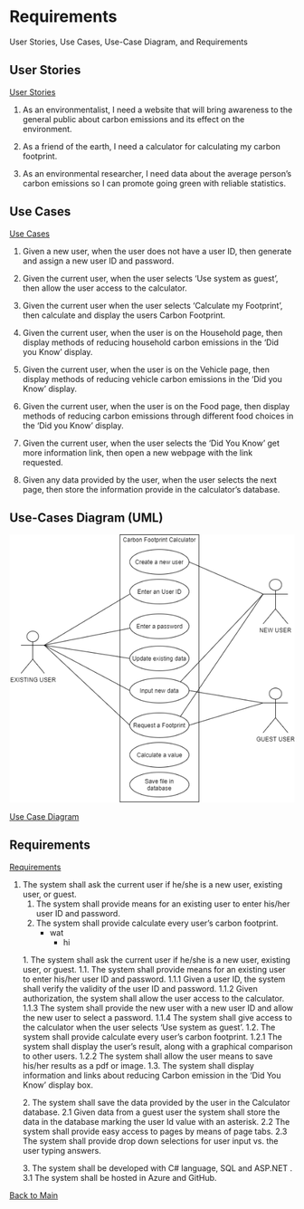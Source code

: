 # Requirements
User Stories, Use Cases, Use-Case Diagram, and Requirements

## User Stories
[User Stories](https://github.com/montiqum/My_Carbon_Footprint_Calculator/blob/main/Requirements/User_Stories)

1.	As an environmentalist, I need a website that will bring awareness to  the general public about carbon emissions and its effect on the environment.

2.	As a friend of the earth, I need a calculator for calculating my carbon footprint.

3.	As an environmental researcher, I need data about the average person’s carbon emissions so I can promote going green with reliable statistics.

## Use Cases
[Use Cases](https://github.com/montiqum/My_Carbon_Footprint_Calculator/blob/main/Requirements/Use_Cases)

1.	Given a new user, when the user does not have a user ID, then generate and assign a new user ID and password.

2.	Given the current user, when the user selects ‘Use system as guest’, then allow the user access to the calculator.

3.	Given the current user when the user selects ‘Calculate my Footprint’, then calculate and display the users Carbon Footprint.

4.	Given the current user, when the user is on the Household page, then display methods of reducing household carbon emissions in the ‘Did you Know’ display.

5.	Given the current user, when the user is on the Vehicle page, then display methods of reducing vehicle carbon emissions in the ‘Did you Know’ display.

6.	Given the current user, when the user is on the Food page, then display methods of reducing carbon emissions through different food choices in the ‘Did you Know’ display.

7.	Given the current user, when the user selects the ‘Did You Know’ get more information link, then open a new webpage  with the link requested.

8.	Given any data provided by the user, when the user selects the next page, then store the information provide in the calculator’s database.

## Use-Cases Diagram (UML)
![UML](https://github.com/montiqum/My_Carbon_Footprint_Calculator/blob/main/Requirements/Melanie_Montique_Use_Case_Diagram.png)

[Use Case Diagram](https://github.com/montiqum/My_Carbon_Footprint_Calculator/blob/main/Requirements/Melanie_Montique_Use_Case_Diagram)

## Requirements
[Requirements](https://github.com/montiqum/My_Carbon_Footprint_Calculator/blob/main/Requirements/Requirements)
1. The system shall ask the current user if he/she is a new user, existing user, or guest.
   1. The system shall provide means for an existing user to enter his/her user ID and password.
   1. The system shall provide calculate every user’s carbon footprint.
      - wat
        - hi
<ol>
<sl> 1. The system shall ask the current user if he/she is a new user, existing user, or guest.
         1.1. The system shall provide means for an existing user to enter his/her user ID and password.
                  1.1.1 Given a user ID, the system shall verify the validity of the user ID and password.
                  1.1.2 Given authorization, the system shall allow the user access to the calculator.
                  1.1.3 The system shall provide the new user with a new user ID and allow the new user to select a password.
                  1.1.4 The system shall give access to the calculator when the user selects ‘Use system as guest’.
         1.2. The system shall provide calculate every user’s carbon footprint.
                  1.2.1 The system shall display the user’s result, along with a graphical comparison to other users.
                  1.2.2 The system shall allow the user means to save his/her results as a pdf or image.
         1.3. The system shall display information and links about reducing Carbon emission in the 
       ‘Did You Know’ display box.

<sl> 2. The system shall save the data provided by the user in the Calculator database.
     2.1 Given data from a guest user the system shall store the data in the database marking the 
         user Id value with an asterisk. 
     2.2 The system shall provide easy access to pages by means of page tabs.
     2.3 The system shall provide drop down selections for user input vs. the user typing answers.

<sl> 3. The system shall be developed with C# language, SQL and ASP.NET .
     3.1 The system shall be hosted in Azure and GitHub.
</ol>


[Back to Main](https://github.com/montiqum/My_Carbon_Footprint_Calculator)
